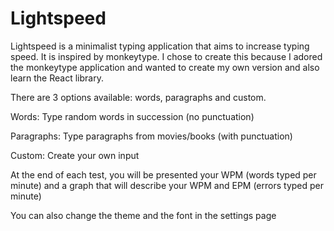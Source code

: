 # Lightspeed

Lightspeed is a minimalist typing application that aims to increase typing speed.
It is inspired by monkeytype. I chose to create this because I adored the monkeytype
application and wanted to create my own version and also learn the React library.

There are 3 options available: words, paragraphs and custom.

Words: Type random words in succession (no punctuation)

Paragraphs: Type paragraphs from movies/books (with punctuation)

Custom: Create your own input

At the end of each test, you will be presented your WPM (words typed per minute) and a graph
that will describe your WPM and EPM (errors typed per minute)

You can also change the theme and the font in the settings page
